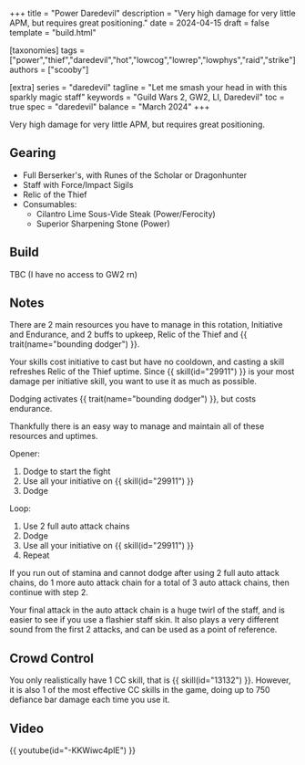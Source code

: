 +++
title = "Power Daredevil"
description = "Very high damage for very little APM, but requires great positioning."
date = 2024-04-15
draft = false
template = "build.html"


[taxonomies]
tags = ["power","thief","daredevil","hot","lowcog","lowrep","lowphys","raid","strike"]
authors = ["scooby"]

[extra]
series = "daredevil"
tagline = "Let me smash your head in with this sparkly magic staff"
keywords = "Guild Wars 2, GW2, LI, Daredevil"
toc = true
spec = "daredevil"
balance = "March 2024"
+++

Very high damage for very little APM, but requires great positioning.

## Gearing

- Full Berserker's, with Runes of the Scholar or Dragonhunter
- Staff with Force/Impact Sigils
- Relic of the Thief
- Consumables:
  - Cilantro Lime Sous-Vide Steak (Power/Ferocity)
  - Superior Sharpening Stone (Power)

## Build

TBC (I have no access to GW2 rn)

## Notes

There are 2 main resources you have to manage in this rotation, Initiative and Endurance, and 2 buffs to upkeep, Relic of the Thief and {{ trait(name="bounding dodger") }}. 

Your skills cost initiative to cast but have no cooldown, and casting a skill refreshes Relic of the Thief uptime. Since {{ skill(id="29911") }} is your most damage per initiative skill, you want to use it as much as possible.

Dodging activates {{ trait(name="bounding dodger") }}, but costs endurance.

Thankfully there is an easy way to manage and maintain all of these resources and uptimes.

Opener:
1) Dodge to start the fight
2) Use all your initiative on {{ skill(id="29911") }}
3) Dodge

Loop:
1. Use 2 full auto attack chains
2. Dodge
3. Use all your initiative on {{ skill(id="29911") }}
4. Repeat

If you run out of stamina and cannot dodge after using 2 full auto attack chains, do 1 more auto attack chain for a total of 3 auto attack chains, then continue with step 2.

Your final attack in the auto attack chain is a huge twirl of the staff, and is easier to see if you use a flashier staff skin. It also plays a very different sound from the first 2 attacks, and can be used as a point of reference.

## Crowd Control

You only realistically have 1 CC skill, that is {{ skill(id="13132") }}. However, it is also 1 of the most effective CC skills in the game, doing up to 750 defiance bar damage each time you use it.

## Video

{{ youtube(id="-KKWiwc4pIE") }}
